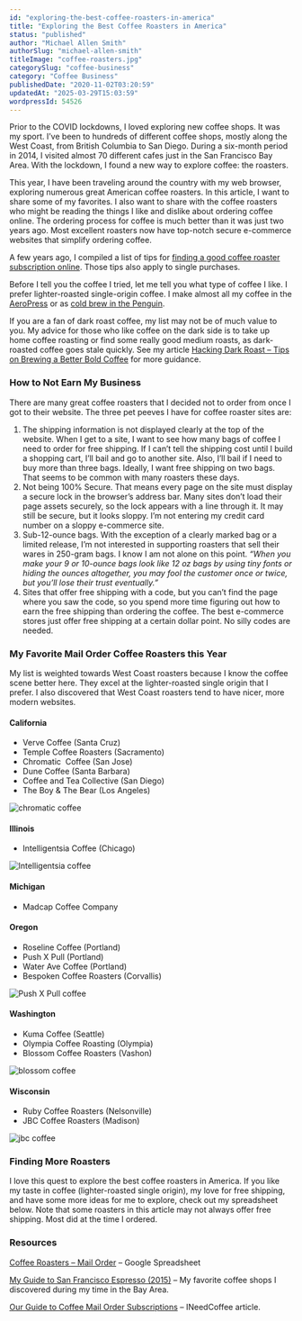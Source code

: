 ```yaml
---
id: "exploring-the-best-coffee-roasters-in-america"
title: "Exploring the Best Coffee Roasters in America"
status: "published"
author: "Michael Allen Smith"
authorSlug: "michael-allen-smith"
titleImage: "coffee-roasters.jpg"
categorySlug: "coffee-business"
category: "Coffee Business"
publishedDate: "2020-11-02T03:20:59"
updatedAt: "2025-03-29T15:03:59"
wordpressId: 54526
---
```


Prior to the COVID lockdowns, I loved exploring new coffee shops. It was my sport. I’ve been to hundreds of different coffee shops, mostly along the West Coast, from British Columbia to San Diego. During a six-month period in 2014, I visited almost 70 different cafes just in the San Francisco Bay Area. With the lockdown, I found a new way to explore coffee: the roasters.

This year, I have been traveling around the country with my web browser, exploring numerous great American coffee roasters. In this article, I want to share some of my favorites. I also want to share with the coffee roasters who might be reading the things I like and dislike about ordering coffee online. The ordering process for coffee is much better than it was just two years ago. Most excellent roasters now have top-notch secure e-commerce websites that simplify ordering coffee.

A few years ago, I compiled a list of tips for [finding a good coffee roaster subscription online](/guide-coffee-mail-order-subscriptions/). Those tips also apply to single purchases.

Before I tell you the coffee I tried, let me tell you what type of coffee I like. I prefer lighter-roasted single-origin coffee. I make almost all my coffee in the [AeroPress](/upside-aeropress-coffee-brewing-tutorial/) or as [cold brew in the Penguin](/make-concentrated-cold-brew-coffee-with-the-penguin-coffee/).

If you are a fan of dark roast coffee, my list may not be of much value to you. My advice for those who like coffee on the dark side is to take up home coffee roasting or find some really good medium roasts, as dark-roasted coffee goes stale quickly. See my article [Hacking Dark Roast – Tips on Brewing a Better Bold Coffee](/hacking-dark-roast-tips-on-brewing-a-better-bold-coffee/) for more guidance.

### How to Not Earn My Business

There are many great coffee roasters that I decided not to order from once I got to their website. The three pet peeves I have for coffee roaster sites are:

1.  The shipping information is not displayed clearly at the top of the website. When I get to a site, I want to see how many bags of coffee I need to order for free shipping. If I can’t tell the shipping cost until I build a shopping cart, I’ll bail and go to another site. Also, I’ll bail if I need to buy more than three bags. Ideally, I want free shipping on two bags. That seems to be common with many roasters these days.
2.  Not being 100% Secure. That means every page on the site must display a secure lock in the browser’s address bar. Many sites don’t load their page assets securely, so the lock appears with a line through it. It may still be secure, but it looks sloppy. I’m not entering my credit card number on a sloppy e-commerce site.
3.  Sub-12-ounce bags. With the exception of a clearly marked bag or a limited release, I’m not interested in supporting roasters that sell their wares in 250-gram bags. I know I am not alone on this point. *“When you make your 9 or 10-ounce bags look like 12 oz bags by using tiny fonts or hiding the ounces altogether, you may fool the customer once or twice, but you’ll lose their trust eventually.”*
4.  Sites that offer free shipping with a code, but you can’t find the page where you saw the code, so you spend more time figuring out how to earn the free shipping than ordering the coffee. The best e-commerce stores just offer free shipping at a certain dollar point. No silly codes are needed.

### My Favorite Mail Order Coffee Roasters this Year

My list is weighted towards West Coast roasters because I know the coffee scene better here. They excel at the lighter-roasted single origin that I prefer. I also discovered that West Coast roasters tend to have nicer, more modern websites.

#### California

-   Verve Coffee (Santa Cruz)
-   Temple Coffee Roasters (Sacramento)
-   Chromatic  Coffee (San Jose)
-   Dune Coffee (Santa Barbara)
-   Coffee and Tea Collective (San Diego)
-   The Boy & The Bear (Los Angeles)

![chromatic coffee](chromatic-coffee.jpg)

#### Illinois

-   Intelligentsia Coffee (Chicago)

![Intelligentsia coffee](intelli-3-pack.jpg)

#### Michigan

-   Madcap Coffee Company

#### Oregon

-   Roseline Coffee (Portland)
-   Push X Pull (Portland)
-   Water Ave Coffee (Portland)
-   Bespoken Coffee Roasters (Corvallis)

![Push X Pull coffee](push-x-pull.jpg)

#### Washington

-   Kuma Coffee (Seattle)
-   Olympia Coffee Roasting (Olympia)
-   Blossom Coffee Roasters (Vashon)

![blossom coffee](blossom-coffee.jpg)

#### Wisconsin

-   Ruby Coffee Roasters (Nelsonville)
-   JBC Coffee Roasters (Madison)

![jbc coffee](jbc-coffee.jpg)

### Finding More Roasters

I love this quest to explore the best coffee roasters in America. If you like my taste in coffee (lighter-roasted single origin), my love for free shipping, and have some more ideas for me to explore, check out my spreadsheet below. Note that some roasters in this article may not always offer free shipping. Most did at the time I ordered.

### Resources

[Coffee Roasters – Mail Order](https://docs.google.com/spreadsheets/d/1h-oqlqJ_G3UXuDSkdFHuEaCVuOXQOb68y2sduXQRTn4/edit?usp=sharing) – Google Spreadsheet

[My Guide to San Francisco Espresso (2015)](https://criticalmas.org/2015/01/guide-san-francisco-espresso-2015/) – My favorite coffee shops I discovered during my time in the Bay Area.

[Our Guide to Coffee Mail Order Subscriptions](/guide-coffee-mail-order-subscriptions/) – INeedCoffee article.
